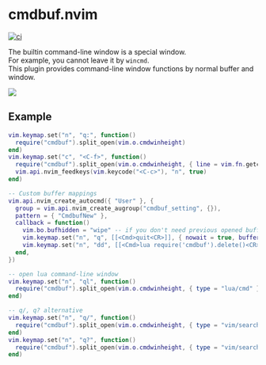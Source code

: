 # cmdbuf.nvim

[![ci](https://github.com/notomo/cmdbuf.nvim/workflows/ci/badge.svg?branch=main)](https://github.com/notomo/cmdbuf.nvim/actions?query=workflow%3Aci+branch%3Amain)

The builtin command-line window is a special window.  
For example, you cannot leave it by `wincmd`.  
This plugin provides command-line window functions by normal buffer and window.  

<img src="https://raw.github.com/wiki/notomo/cmdbuf.nvim/image/demo.gif">

## Example

```lua
vim.keymap.set("n", "q:", function()
  require("cmdbuf").split_open(vim.o.cmdwinheight)
end)
vim.keymap.set("c", "<C-f>", function()
  require("cmdbuf").split_open(vim.o.cmdwinheight, { line = vim.fn.getcmdline(), column = vim.fn.getcmdpos() })
  vim.api.nvim_feedkeys(vim.keycode("<C-c>"), "n", true)
end)

-- Custom buffer mappings
vim.api.nvim_create_autocmd({ "User" }, {
  group = vim.api.nvim_create_augroup("cmdbuf_setting", {}),
  pattern = { "CmdbufNew" },
  callback = function()
    vim.bo.bufhidden = "wipe" -- if you don't need previous opened buffer state
    vim.keymap.set("n", "q", [[<Cmd>quit<CR>]], { nowait = true, buffer = true })
    vim.keymap.set("n", "dd", [[<Cmd>lua require('cmdbuf').delete()<CR>]], { buffer = true })
  end,
})

-- open lua command-line window
vim.keymap.set("n", "ql", function()
  require("cmdbuf").split_open(vim.o.cmdwinheight, { type = "lua/cmd" })
end)

-- q/, q? alternative
vim.keymap.set("n", "q/", function()
  require("cmdbuf").split_open(vim.o.cmdwinheight, { type = "vim/search/forward" })
end)
vim.keymap.set("n", "q?", function()
  require("cmdbuf").split_open(vim.o.cmdwinheight, { type = "vim/search/backward" })
end)
```